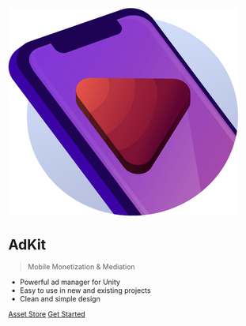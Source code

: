 <!-- _coverpage.md -->

![AdKit Logo](images/icon.png ":size=180x163 :class=center")


# AdKit
<blockquote>
  Mobile Monetization & Mediation
</blockquote>

<ul>
  <li>Powerful ad manager for Unity</li>
  <li>Easy to use in new and existing projects</li>
  <li>Clean and simple design</li>
</ul>


<!-- [GitHub](https://github.com/docsifyjs/docsify/) -->
[Asset Store](https://assetstore.unity.com/packages/slug/153797)
[Get Started](#Introduction)